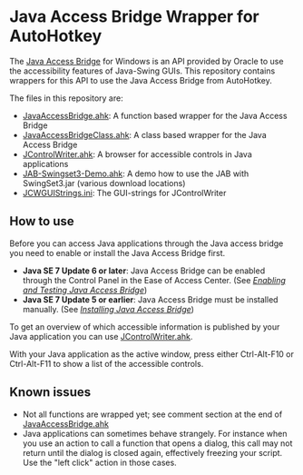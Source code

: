 # Java Access Bridge Wrapper for AutoHotkey

The [Java Access Bridge](http://www.oracle.com/technetwork/articles/javase/index-jsp-136191.html) for Windows is an API provided by Oracle to use the accessibility features of Java-Swing GUIs. This repository contains wrappers for this API to use the Java Access Bridge from AutoHotkey.

The files in this repository are:
- [JavaAccessBridge.ahk](JavaAccessBridge.ahk): A function based wrapper for the Java Access Bridge
- [JavaAccessBridgeClass.ahk](JavaAccessBridgeClass.ahk): A class based wrapper for the Java Access Bridge
- [JControlWriter.ahk](JControlWriter.ahk): A browser for accessible controls in Java applications
- [JAB-Swingset3-Demo.ahk](JAB-Swingset3-Demo.ahk): A demo how to use the JAB with SwingSet3.jar (various download locations)
- [JCWGUIStrings.ini](JCWGUIStrings.ini): The GUI-strings for JControlWriter

## How to use

Before you can access Java applications through the Java access bridge you need to enable or install the Java Access Bridge first.

- **Java SE 7 Update 6 or later**: Java Access Bridge can be enabled through the Control Panel in the Ease of Access Center. (See *[Enabling and Testing Java Access Bridge](https://docs.oracle.com/javase/7/docs/technotes/guides/access/enable_and_test.html)*)
- **Java SE 7 Update 5 or earlier**: Java Access Bridge must be installed manually. (See *[Installing Java Access Bridge](http://www.oracle.com/technetwork/articles/javase/index-jsp-136191.html)*)

To get an overview of which accessible information is published by your Java application you can use [JControlWriter.ahk](JControlWriter.ahk).

With your Java application as the active window, press either Ctrl-Alt-F10 or Ctrl-Alt-F11 to show a list of the accessible controls.

## Known issues

- Not all functions are wrapped yet; see comment section at the end of [JavaAccessBridge.ahk](JavaAccessBridge.ahk)
- Java applications can sometimes behave strangely. For instance when you use an action to call a function that opens a dialog, this call may not return until the dialog is closed again, effectively freezing your script. Use the "left click" action in those cases.

